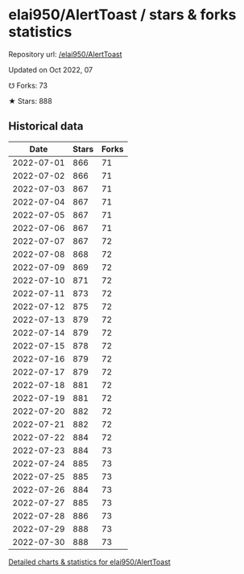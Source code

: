 # elai950/AlertToast / stars & forks statistics

Repository url: [/elai950/AlertToast](https://github.com/elai950/AlertToast)

Updated on Oct 2022, 07

☋ Forks: 73

★ Stars: 888

## Historical data
| Date | Stars | Forks |
|------|-------|-------|
| 2022-07-01 | 866 | 71 | 
| 2022-07-02 | 866 | 71 | 
| 2022-07-03 | 867 | 71 | 
| 2022-07-04 | 867 | 71 | 
| 2022-07-05 | 867 | 71 | 
| 2022-07-06 | 867 | 71 | 
| 2022-07-07 | 867 | 72 | 
| 2022-07-08 | 868 | 72 | 
| 2022-07-09 | 869 | 72 | 
| 2022-07-10 | 871 | 72 | 
| 2022-07-11 | 873 | 72 | 
| 2022-07-12 | 875 | 72 | 
| 2022-07-13 | 879 | 72 | 
| 2022-07-14 | 879 | 72 | 
| 2022-07-15 | 878 | 72 | 
| 2022-07-16 | 879 | 72 | 
| 2022-07-17 | 879 | 72 | 
| 2022-07-18 | 881 | 72 | 
| 2022-07-19 | 881 | 72 | 
| 2022-07-20 | 882 | 72 | 
| 2022-07-21 | 882 | 72 | 
| 2022-07-22 | 884 | 72 | 
| 2022-07-23 | 884 | 73 | 
| 2022-07-24 | 885 | 73 | 
| 2022-07-25 | 885 | 73 | 
| 2022-07-26 | 884 | 73 | 
| 2022-07-27 | 885 | 73 | 
| 2022-07-28 | 886 | 73 | 
| 2022-07-29 | 888 | 73 | 
| 2022-07-30 | 888 | 73 | 


[Detailed charts & statistics for elai950/AlertToast](https://reviewgithub.com/rep/elai950/AlertToast)
